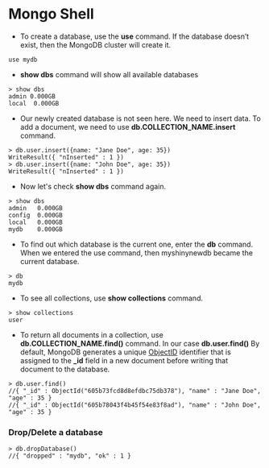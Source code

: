 # Mongo Shell
* To create a database, use the **use** command. If the database doesn’t exist, then the MongoDB cluster will create it.
```
use mydb
```
* **show dbs** command will show all available databases
```
> show dbs
admin 0.000GB
local  0.000GB
```
* Our newly created database is not seen here. We need to insert data. To add a document, 
we need to use **db.COLLECTION_NAME.insert** command.
```
> db.user.insert({name: "Jane Doe", age: 35})
WriteResult({ "nInserted" : 1 })
> db.user.insert({name: "John Doe", age: 35})
WriteResult({ "nInserted" : 1 })
```
* Now let's check **show dbs** command again.
```
> show dbs
admin   0.000GB
config  0.000GB
local   0.000GB
mydb    0.000GB
```
* To find out which database is the current one, enter the **db** command. When we entered the use command, then myshinynewdb became the current database.
```
> db
mydb
```
* To see all collections, use **show collections** command.
```
> show collections
user
```
* To return all documents in a collection, use **db.COLLECTION_NAME.find()** command. In our case **db.user.find()** By default, MongoDB generates a unique [ObjectID](https://docs.mongodb.com/manual/reference/method/ObjectId/) identifier that is assigned to the **_id** field in a new document before writing that document to the database.
```
> db.user.find()
//{ "_id" : ObjectId("605b73fcd8d8efdbc75db378"), "name" : "Jane Doe", "age" : 35 }
//{ "_id" : ObjectId("605b78043f4b45f54e83f8ad"), "name" : "John Doe", "age" : 35 }
```

### Drop/Delete a database
```
> db.dropDatabase()
//{ "dropped" : "mydb", "ok" : 1 }
```
